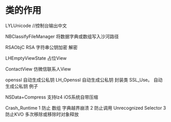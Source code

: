 # 类的作用


LYLUnicode  //控制台输出中文

NBClassifyFileManager 将数据字典或数组写入沙河路径

RSAObjC  RSA 字符串公钥加密 解密

LHEmptyViewState 占位View 

ContactView 仿微信联系人View

openssl 自动生成公私钥
LH_Openssl  自动生成公私钥 封装类
SSL_Use。 自动生成公私钥 例子

NSData+Compress 支持lz4 iOS系统自带压缩



Crash_Runtime 1 防止 数组 字典越界崩溃 2 防止调用 Unrecognized Selector 3 防止KVO 多次移除或移除时对象释放 
